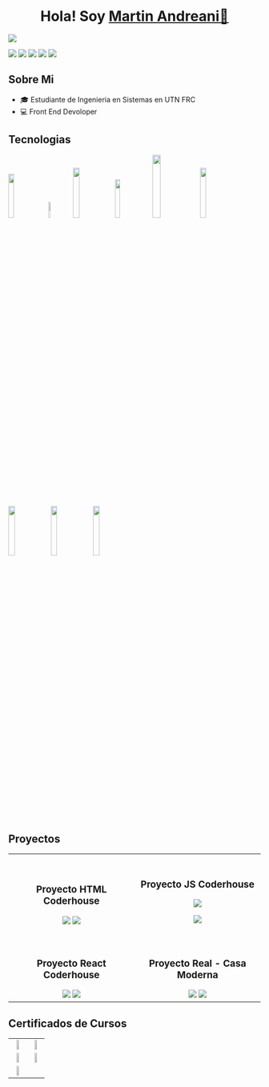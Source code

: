 <div align='center'>
<h1 align= 'center' >Hola! Soy <a href="https://imgur.com/tfZ6OuM">Martin Andreani👋</a></h1>
</div>
<img src='https://imgur.com/a/NCdT9oC'>


<a href='https://github.com/MartinAndreani' ><img src='https://img.shields.io/badge/GitHub-100000?style=for-the-badge&logo=github&logoColor=white' ></a>
<a href='https://www.linkedin.com/in/martin-andreani-developer/' ><img src='https://img.shields.io/badge/LinkedIn-0077B5?style=for-the-badge&logo=linkedin&logoColor=white' ></a>
<a href='https://www.instagram.com/tincho_andreani/' ><img src='https://img.shields.io/badge/Instagram-E4405F?style=for-the-badge&logo=instagram&logoColor=white' ></a>
<a href='https://api.whatsapp.com/send?phone=3517409423' ><img src='https://img.shields.io/badge/WhatsApp-25D366?style=for-the-badge&logo=whatsapp&logoColor=white' ></a>
<a href='https://mail.google.com/mail/u/0/?tab=rm&ogbl#inbox?compose=CllgCJNvvWSBGqJMPxkPCkLkGTrGgHXNHnxNSdjGmNnrwRqVkwkzkSvDktMXchhKRjGRkggXWpL' ><img src='https://img.shields.io/badge/Gmail-D14836?style=for-the-badge&logo=gmail&logoColor=white' ></a>

## Sobre Mi

- 🎓 Estudiante de Ingenieria en Sistemas en UTN FRC
- 💻 Front End Devoloper

<h2>Tecnologias</h2>

<div>
  <img width='15%' src='https://sigdeletras.com/images/blog/202004_react_leaflet/react.png'>
<img width='9%' src='https://upload.wikimedia.org/wikipedia/commons/thumb/9/99/Unofficial_JavaScript_logo_2.svg/1200px-Unofficial_JavaScript_logo_2.svg.png'>
<img width='16%'  src='https://encrypted-tbn0.gstatic.com/images?q=tbn:ANd9GcSgruNPSb_iTGjSZz4H4nefTFfLkNxNJ5nvWQ&s' >
<img width='14%'  src='https://vabadus.es/images/cache/imagen_nodo/images/articulos/64b524021adc5990918944.png'>
<img width='18%' src='https://miro.medium.com/v2/resize:fit:1100/1*f2i47G95nVCx71KzM1iXlg.png'>
<img width='16%' src='https://www.acceseo.com/wp-content/uploads/2017/04/sass_header.jpg'>
<img width='16%' src='https://blog.vermiip.es/wp-content/uploads/2023/10/Python-Symbol_0.png'>
<img width='16%' src='https://upload.wikimedia.org/wikipedia/commons/thumb/d/d9/Node.js_logo.svg/1200px-Node.js_logo.svg.png'>
<img width='16%' src='https://cdn.hashnode.com/res/hashnode/image/upload/v1636780048014/niLN2J80j.png'>


  
</div>


## Proyectos
<table>
<tr>
<td width="50%">
<div align='center' >
<br>
<h3 align="center">Proyecto HTML Coderhouse</h3>
<a  href='https://martinandreani.github.io/proyectocoder-html-andreani/' target='_blank'><img src='https://imgur.com/04jJuRM.png'></a>
<a href='https://github.com/MartinAndreani/proyectocoder-html-andreani' ><img src='https://img.shields.io/badge/GitHub Repositorio-100000?style=for-the-badge&logo=github&logoColor=white' ></a>
<br>
</div>
</td>

<td width="50%">
<div align='center' >
<br>
<h3 align="center">Proyecto JS Coderhouse</h3>
<a href='https://proyectocoder-js-andreani.onrender.com/' target='_blank'><img src='https://imgur.com/xBfWe6V.png'></a>

<a href='https://github.com/MartinAndreani/proyectocoder-js-andreani' ><img src='https://img.shields.io/badge/GitHub Repositorio-100000?style=for-the-badge&logo=github&logoColor=white' ></a>
<br>
</div>
</td>
</tr>

<tr>
<td width="50%">
<div align='center' >
<br>
<h3 align="center">Proyecto React Coderhouse</h3>
<a href='https://proyectocoder-react-andreani.onrender.com/' target='_blank'><img src='https://imgur.com/v1q9DKJ.png'></a>
<a href='https://github.com/MartinAndreani/proyectocoder-react-andreani' ><img src='https://img.shields.io/badge/GitHub Repositorio-100000?style=for-the-badge&logo=github&logoColor=white' ></a>
<br>
</div>
</td>

<td width="50%">
<div align='center' >
<br>
<h3 align="center">Proyecto Real - Casa Moderna</h3>
<a href='https://casamoderna.onrender.com/' target='_blank'><img src='https://imgur.com/uY8lwfH.png'></a>
<a href='https://github.com/MartinAndreani/casa-moderna-proyecto-real' ><img src='https://img.shields.io/badge/GitHub Repositorio-100000?style=for-the-badge&logo=github&logoColor=white' ></a>
<br>
</div>
</td>
</tr>

</table>


## Certificados de Cursos
<table align=center >
<tr>
<td>
<div align=center>
<img  width="50%" src='https://imgur.com/nwtdcFe.png'>
</div>
</td>
<td>
<div align=center>
<img width="50%" src='https://imgur.com/vPfv3oY.png'>

</div>
</td>
</tr>
<tr>
<td>
<div align=center>
<img  width="50%" src='https://imgur.com/XrRoqkP.png'>
</div>

</td>
<td>
<div align=center>
<img  width="50%" src='https://imgur.com/0feOeV7.png'>
</div>

</td>
</tr>
<tr>
<td>
<div align=center>
<img  width="50%" src='https://imgur.com/tK5FSRk.png'>
</div>


</td>

</tr>
  
</table>
